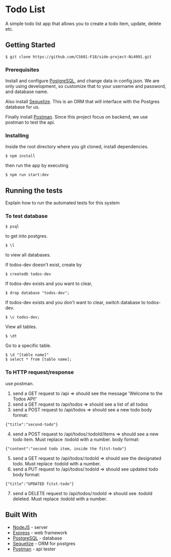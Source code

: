 # Todo List

A simple todo list app that allows you to create a todo item, update, delete etc.

## Getting Started
```
$ git clone https://github.com/CS601-F18/side-project-Ni4991.git
```
### Prerequisites

Install and configure [PostgreSQL](https://www.postgresql.org/), and change data in config.json.
We are only using development, so customize that to your username and password, and database name.

Also install [Sequelize](http://docs.sequelizejs.com/). This is an ORM that will interface with the Postgres database for us.

Finally install [Postman](https://learning.getpostman.com/docs/postman/launching_postman/navigating_postman/). Since this project focus on backend, we use postman to test the api.

### Installing

Inside the root directory where you git cloned, install dependencies.

```
$ npm install
```

then run the app by executing

```
$ npm run start:dev
```


## Running the tests

Explain how to run the automated tests for this system

### To test database

```
$ psql
```
to get into postgres. 
```
$ \l
```
to view all databases.

If todos-dev doesn't exist, create by
```
$ createdb todos-dev
```

If todos-dev exists and you want to clear, 
```
$ drop database "todos-dev";
```
If todos-dev exists and you don't want to clear, switch database to todos-dev.
```
$ \c todos-dev;
```
View all tables.
```
$ \dt 
```
Go to a specific table.
```
$ \d "[table name]"
$ select * from [table name];
```

### To HTTP request/response
use postman.
1. send a GET request to /api => should see the message 'Welcome to the Todos API!'
2. send a GET request to /api/todos => should see a list of all todos
3. send a POST request to /api/todos => should see a new todo
body format:
```
{"title":"second-todo"}
```
4. send a POST request to /api/todos/:todoId/items => should see a new todo item. Must replace :todoId with a number.
body format:
```
{"content":"second todo item, inside the fitst-todo"}
```
5. send a GET request to /api/todos/:todoId => should see the designated todo. Must replace :todoId with a number.
6. send a PUT request to /api/todos/:todoId => should see updated todo
body format:
```
{"title":"UPDATED fitst-todo"}
```
7. send a DELETE request to /api/todos/:todoId => should see :todoId deleted. Must replace :todoId with a number.


## Built With

* [NodeJS](https://nodejs.org/en/) - server
* [Express](https://expressjs.com/) - web framework
* [PostgreSQL](https://www.postgresql.org/) - database
* [Sequelize](http://docs.sequelizejs.com/) - ORM for postgres
* [Postman](https://www.getpostman.com/) - api tester

